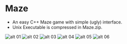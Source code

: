 # Maze

- An easy C++ Maze game with simple (ugly) interface.
- Unix Executable is compressed in Maze.zip.

![alt 01](https://cloud.githubusercontent.com/assets/18507649/14841418/738d90ec-0bf2-11e6-88f5-fdbd9c7b2bb8.png)
![alt 02](https://cloud.githubusercontent.com/assets/18507649/14841443/95e0acce-0bf2-11e6-8f4b-be260b1105e5.png)
![alt 03](https://cloud.githubusercontent.com/assets/18507649/14841444/991e099a-0bf2-11e6-9bd0-602e71e0bb9a.png)
![alt 04](https://cloud.githubusercontent.com/assets/18507649/14841447/9e6ebfb6-0bf2-11e6-96ab-74af4d1f97c4.png)
![alt 05](https://cloud.githubusercontent.com/assets/18507649/14841449/a3f89b14-0bf2-11e6-8ce8-4d670032b1bd.png)
![alt 06](https://cloud.githubusercontent.com/assets/18507649/14841450/a6989e96-0bf2-11e6-96a0-43648360f619.png)

